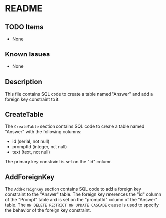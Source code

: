 # README

## TODO Items
- None

## Known Issues
- None

## Description
This file contains SQL code to create a table named "Answer" and add a foreign key constraint to it.

## CreateTable
The `CreateTable` section contains SQL code to create a table named "Answer" with the following columns:
- id (serial, not null)
- promptId (integer, not null)
- text (text, not null)

The primary key constraint is set on the "id" column.

## AddForeignKey
The `AddForeignKey` section contains SQL code to add a foreign key constraint to the "Answer" table. The foreign key references the "id" column of the "Prompt" table and is set on the "promptId" column of the "Answer" table. The `ON DELETE RESTRICT ON UPDATE CASCADE` clause is used to specify the behavior of the foreign key constraint.
